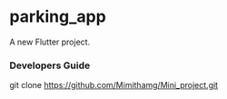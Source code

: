 # parking_app

A new Flutter project.

### Developers Guide
git clone https://github.com/Mimithamg/Mini_project.git

